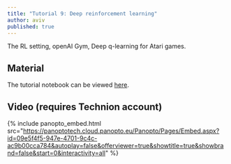 ```yaml
---
title: "Tutorial 9: Deep reinforcement learning"
author: aviv
published: true
---
```


The RL setting, openAI Gym, Deep q-learning for Atari games.

## Material

The tutorial notebook can be viewed [here](https://nbviewer.jupyter.org/github/vistalab-technion/cs236781-tutorials/blob/master/t09/tutorial9-DeepRL.ipynb?flush_cache=true).

## Video (requires Technion account)

{% include panopto_embed.html src="https://panoptotech.cloud.panopto.eu/Panopto/Pages/Embed.aspx?id=09e5f4f5-947e-4701-9c4c-ac9b00cca784&autoplay=false&offerviewer=true&showtitle=true&showbrand=false&start=0&interactivity=all" %}
